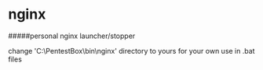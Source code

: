 # nginx
#####personal nginx launcher/stopper 

change 'C:\PentestBox\bin\nginx\' directory to yours for your own use in .bat files 
